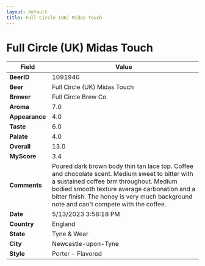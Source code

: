 ```yaml
---
layout: default
title: Full Circle (UK) Midas Touch
---
```


# Full Circle (UK) Midas Touch

| Field         | Value     |
|---------------|-----------|
| **BeerID** | 1091940 |
| **Beer** | Full Circle (UK) Midas Touch |
| **Brewer** | Full Circle Brew Co |
| **Aroma** | 7.0 |
| **Appearance** | 4.0 |
| **Taste** | 6.0 |
| **Palate** | 4.0 |
| **Overall** | 13.0 |
| **MyScore** | 3.4 |
| **Comments** | Poured dark brown body thin tan lace top. Coffee and chocolate scent. Medium sweet to bitter with a sustained coffee brrr throughout. Medium bodied smooth texture average carbonation and a bitter finish. The honey is very much background note and can't compete with the coffee. |
| **Date** | 5/13/2023 3:58:18 PM |
| **Country** | England |
| **State** | Tyne &amp; Wear |
| **City** | Newcastle-upon-Tyne |
| **Style** | Porter - Flavored |
